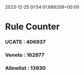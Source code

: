 2023-12-25 01:54:01.689209+00:00
# Rule Counter 
 ### UCATE : 406937

 ### Veneto : 162977

 ### Allowlist : 13930
